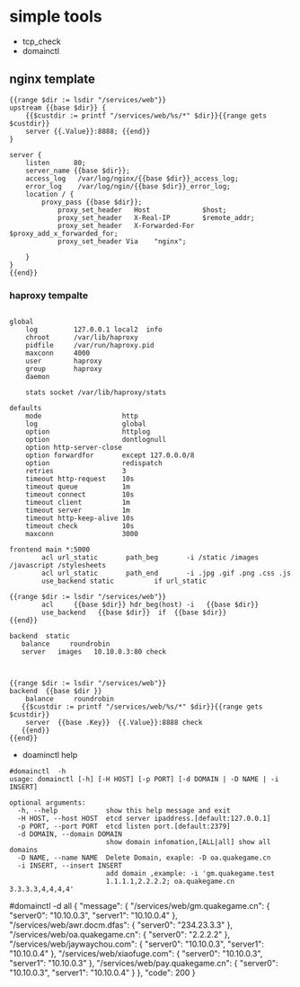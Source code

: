 #  simple tools

-  tcp_check
-  domainctl

##  nginx template 
```
{{range $dir := lsdir "/services/web"}}
upstream {{base $dir}} {
    {{$custdir := printf "/services/web/%s/*" $dir}}{{range gets $custdir}}
    server {{.Value}}:8888; {{end}}
}

server {
    listen      80;
    server_name {{base $dir}};
    access_log   /var/log/nginx/{{base $dir}}_access_log;
    error_log    /var/log/ngin/{{base $dir}}_error_log;
    location / {
        proxy_pass {{base $dir}};
            proxy_set_header   Host             $host;
            proxy_set_header   X-Real-IP        $remote_addr;
            proxy_set_header   X-Forwarded-For  $proxy_add_x_forwarded_for;
            proxy_set_header Via    "nginx";

    }
}
{{end}}

```
###  haproxy  tempalte
```

global
    log         127.0.0.1 local2  info
    chroot      /var/lib/haproxy
    pidfile     /var/run/haproxy.pid
    maxconn     4000
    user        haproxy
    group       haproxy
    daemon

    stats socket /var/lib/haproxy/stats

defaults
    mode                    http
    log                     global
    option                  httplog
    option                  dontlognull
    option http-server-close
    option forwardfor       except 127.0.0.0/8
    option                  redispatch
    retries                 3
    timeout http-request    10s
    timeout queue           1m
    timeout connect         10s
    timeout client          1m
    timeout server          1m
    timeout http-keep-alive 10s
    timeout check           10s
    maxconn                 3000

frontend main *:5000
        acl url_static       path_beg       -i /static /images /javascript /stylesheets
        acl url_static       path_end       -i .jpg .gif .png .css .js
        use_backend static          if url_static

{{range $dir := lsdir "/services/web"}}
        acl     {{base $dir}} hdr_beg(host) -i   {{base $dir}} 
        use_backend   {{base $dir}}  if  {{base $dir}}
{{end}}

backend  static
   balance     roundrobin
   server   images   10.10.0.3:80 check 



{{range $dir := lsdir "/services/web"}}
backend  {{base $dir }}
    balance     roundrobin
   {{$custdir := printf "/services/web/%s/*" $dir}}{{range gets $custdir}}
    server  {{base .Key}}  {{.Value}}:8888 check
   {{end}}
{{end}}

```

- doaminctl help 
```
#domainctl  -h 
usage: domainctl [-h] [-H HOST] [-p PORT] [-d DOMAIN | -D NAME | -i INSERT]

optional arguments:
  -h, --help            show this help message and exit
  -H HOST, --host HOST  etcd server ipaddress.[default:127.0.0.1]
  -p PORT, --port PORT  etcd listen port.[default:2379]
  -d DOMAIN, --domain DOMAIN
                        show domain infomation,[ALL|all] show all domains
  -D NAME, --name NAME  Delete Domain, exaple: -D oa.quakegame.cn
  -i INSERT, --insert INSERT
                        add domain ,example: -i 'gm.quakegame.test
                        1.1.1.1,2.2.2.2; oa.quakegame.cn 3.3.3.3,4,4,4,4'
```
#domainctl -d all
{
  "message": {
    "/services/web/gm.quakegame.cn": {
      "server0": "10.10.0.3",
      "server1": "10.10.0.4"
    },
    "/services/web/awr.docm.dfas": {
      "server0": "234.23.3.3"
    },
    "/services/web/oa.quakegame.cn": {
      "server0": "2.2.2.2"
    },
    "/services/web/jaywaychou.com": {
      "server0": "10.10.0.3",
      "server1": "10.10.0.4"
    },
    "/services/web/xiaofuge.com": {
      "server0": "10.10.0.3",
      "server1": "10.10.0.3"
    },
    "/services/web/pay.quakegame.cn": {
      "server0": "10.10.0.3",
      "server1": "10.10.0.4"
    }
  },
  "code": 200
}

```




